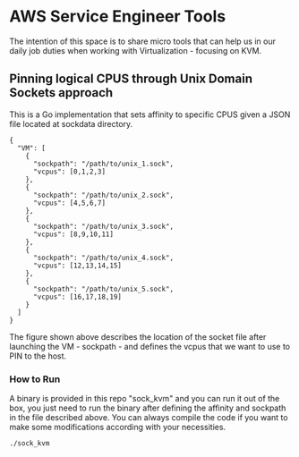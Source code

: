 # AWS Service Engineer Tools

The intention of this space is to share micro tools that can help us in our daily job duties when working with Virtualization - focusing on KVM.

## Pinning logical CPUS through Unix Domain Sockets approach

This is a Go implementation that sets affinity to specific CPUS given a JSON file located at sockdata directory.

```
{
  "VM": [
    {
      "sockpath": "/path/to/unix_1.sock",
      "vcpus": [0,1,2,3]
    },
    {
      "sockpath": "/path/to/unix_2.sock",
      "vcpus": [4,5,6,7]
    },
    {
      "sockpath": "/path/to/unix_3.sock",
      "vcpus": [8,9,10,11]
    },
    {
      "sockpath": "/path/to/unix_4.sock",
      "vcpus": [12,13,14,15]
    },
    {
      "sockpath": "/path/to/unix_5.sock",
      "vcpus": [16,17,18,19]
    }
  ]
}

```
The figure shown above describes the location of the socket file after launching the VM - sockpath - and defines the vcpus that we want to use to PIN to the host.

### How to Run

A binary is provided in this repo "sock_kvm" and you can run it out of the box, you just need to run the binary after defining the affinity and sockpath in the file described above. You can always compile the code if you want to make some modifications according with your necessities.

```
./sock_kvm
```
